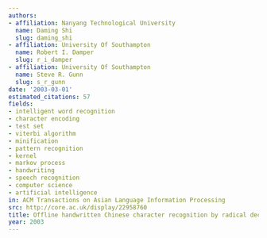 ```yaml
---
authors:
- affiliation: Nanyang Technological University
  name: Daming Shi
  slug: daming_shi
- affiliation: University Of Southampton
  name: Robert I. Damper
  slug: r_i_damper
- affiliation: University Of Southampton
  name: Steve R. Gunn
  slug: s_r_gunn
date: '2003-03-01'
estimated_citations: 57
fields:
- intelligent word recognition
- character encoding
- test set
- viterbi algorithm
- minification
- pattern recognition
- kernel
- markov process
- handwriting
- speech recognition
- computer science
- artificial intelligence
in: ACM Transactions on Asian Language Information Processing
src: http://core.ac.uk/display/22958760
title: Offline handwritten Chinese character recognition by radical decomposition
year: 2003
---
```


